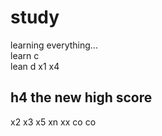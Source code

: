 # study
learning everything...  
learn c\
lean d
x1 x4
## h4 the new high score
x2
x3 x5 xn
xx
co co
